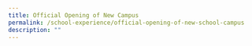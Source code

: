 ```yaml
---
title: Official Opening of New Campus
permalink: /school-experience/official-opening-of-new-school-campus
description: ""
---
```

